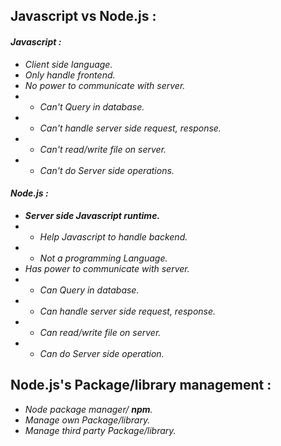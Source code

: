 ## Javascript vs Node.js :

#### **_Javascript :_**

- _Client side language._
- _Only handle frontend._
- _No power to communicate with server._
- - _Can't Query in database._
- - _Can't handle server side request, response._
- - _Can't read/write file on server._
- - _Can't do Server side operations._

#### **_Node.js :_**

- _**Server side Javascript runtime.**_
- - _Help Javascript to handle backend._
- - _Not a programming Language._
- _Has power to communicate with server._
- - _Can Query in database._
- - _Can handle server side request, response._
- - _Can read/write file on server._
- - _Can do Server side operation._

## Node.js's Package/library management :

- _Node package manager/ **npm**._
- _Manage own Package/library._
- _Manage third party Package/library._
